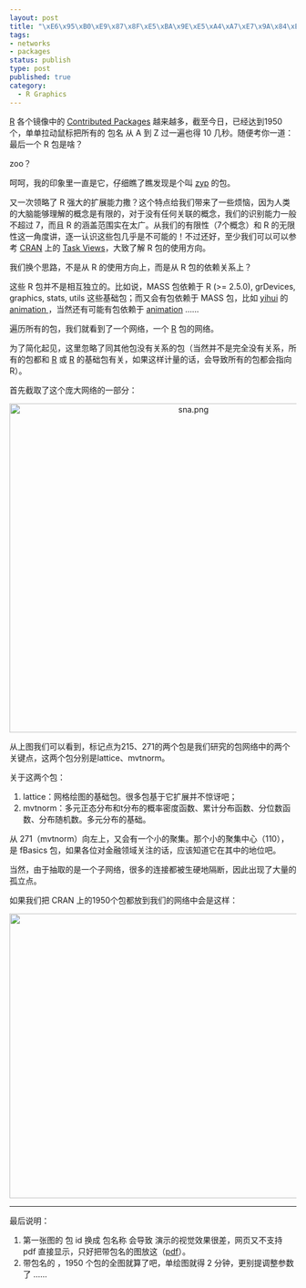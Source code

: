 ```yaml
--- 
layout: post
title: "\xE6\x95\xB0\xE9\x87\x8F\xE5\xBA\x9E\xE5\xA4\xA7\xE7\x9A\x84\xE5\x8C\x85\xEF\xBC\x8C\xE5\xA4\x8D\xE6\x9D\x82\xE7\x9A\x84\xE7\xBD\x91\xE7\xBB\x9C"
tags: 
- networks
- packages
status: publish
type: post
published: true
category:
  - R Graphics
---
```

<a href="http://www.r-project.org">R</a> 各个镜像中的 <a href="http://ftp.ctex.org/mirrors/CRAN/web/packages/" target="_blank">Contributed Packages</a> 越来越多，截至今日，已经达到1950个，单单拉动鼠标把所有的 包名 从 A 到 Z 过一遍也得 10 几秒。随便考你一道：最后一个 R 包是啥？

zoo？

呵呵，我的印象里一直是它，仔细瞧了瞧发现是个叫 <a href="http://ftp.ctex.org/mirrors/CRAN/web/packages/zyp/index.html">zyp</a> 的包。

又一次领略了 R 强大的扩展能力撒？这个特点给我们带来了一些烦恼，因为人类的大脑能够理解的概念是有限的，对于没有任何关联的概念，我们的识别能力一般不超过 7，而且 R 的涵盖范围实在太广。从我们的有限性（7个概念）和 R 的无限性这一角度讲，逐一认识这些包几乎是不可能的！不过还好，至少我们可以可以参考 <a href="http://cran.r-project.org/mirrors.html" target="_blank">CRAN</a> 上的 <a href="http://ftp.ctex.org/mirrors/CRAN/web/views/" target="_blank">Task Views</a>，大致了解 R 包的使用方向。

我们换个思路，不是从 R 的使用方向上，而是从 R 包的依赖关系上？

这些 R 包并不是相互独立的。比如说，MASS 包依赖于 R (&gt;= 2.5.0), grDevices, graphics, stats, utils 这些基础包；而又会有包依赖于 MASS 包，比如 <a href="http://yihui.name/" target="_blank">yihui</a> 的 <a href="http://ftp.ctex.org/mirrors/CRAN/web/packages/animation/index.html">animation </a>，当然还有可能有包依赖于 <a href="http://ftp.ctex.org/mirrors/CRAN/web/packages/animation/index.html">animation</a> ……

遍历所有的包，我们就看到了一个网络，一个 <a href="http://www.r-project.org">R</a> 包的网络。

为了简化起见，这里忽略了同其他包没有关系的包（当然并不是完全没有关系，所有的包都和 <a href="http://www.r-project.org">R</a> 或 <a href="http://www.r-project.org">R</a> 的基础包有关，如果这样计量的话，会导致所有的包都会指向 R）。

首先截取了这个庞大网络的一部分：
<p style="text-align: center;"><img class="aligncenter" src="http://www.bjt.name/wp-content/uploads/2009/09/sna.png" alt="sna.png" width="630" height="578" /></p>
从上图我们可以看到，标记点为215、271的两个包是我们研究的包网络中的两个关键点，这两个包分别是lattice、mvtnorm。

关于这两个包：
<ol>
	<li>
<div>lattice：网格绘图的基础包。很多包基于它扩展并不惊讶吧；</div></li>
	<li>
<div>mvtnorm：多元正态分布和t分布的概率密度函数、累计分布函数、分位数函数、分布随机数。多元分布的基础。</div></li>
</ol>
从 271（mvtnorm）向左上，又会有一个小的聚集。那个小的聚集中心（110），是 fBasics 包，如果各位对金融领域关注的话，应该知道它在其中的地位吧。

当然，由于抽取的是一个子网络，很多的连接都被生硬地隔断，因此出现了大量的孤立点。

如果我们把 CRAN 上的1950个包都放到我们的网络中会是这样：
<p style="text-align: center;"><a href="http://www.bjt.name/wp-content/uploads/2009/09/sna_black.png"><img class="aligncenter size-full wp-image-10794" title="R cran packages networks" src="http://www.bjt.name/wp-content/uploads/2009/09/sna_black.png" alt="" width="800" height="500" /></a></p>


<hr />

最后说明：
<ol>
	<li>第一张图的 包 id 换成 包名称 会导致 演示的视觉效果很差，网页又不支持 pdf 直接显示，只好把带包名的图放这（<a href="http://www.bjt.name/wp-content/uploads/sna300.pdf">pdf</a>）。</li>
	<li>带包名的 ，1950 个包的全图就算了吧，单绘图就得 2 分钟，更别提调整参数了 ……</li>
</ol>
